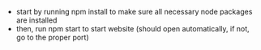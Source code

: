 
- start by running npm install to make sure all necessary node packages are installed
- then, run npm start to start website (should open automatically, if not, go to the proper port)